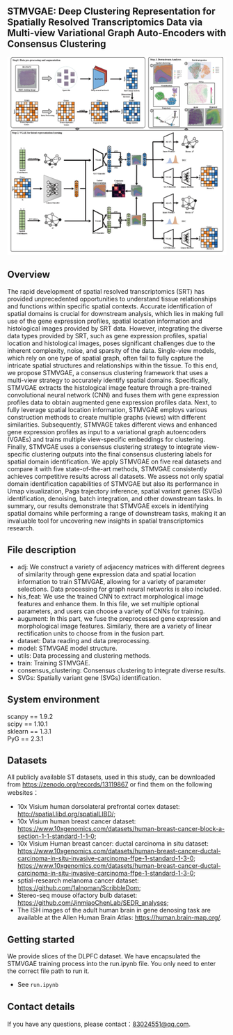## STMVGAE: Deep Clustering Representation for Spatially Resolved Transcriptomics Data via Multi-view Variational Graph Auto-Encoders with Consensus Clustering
![image](https://github.com/JinyunNiu/STMVGAE/blob/main/STMVGAE_Overview.jpg)

## Overview
The rapid development of spatial resolved transcriptomics (SRT) has provided unprecedented opportunities to understand tissue relationships and functions within specific spatial contexts. Accurate identification of spatial domains is crucial for downstream analysis, which lies in making full use of the gene expression profiles, spatial location information and histological images provided by SRT data. 
However, integrating the diverse data types provided by SRT, such as gene expression profiles, spatial location and histological images, poses significant challenges due to the inherent complexity, noise, and sparsity of the data. Single-view models, which rely on one type of spatial graph, often fail to fully capture the intricate spatial structures and relationships within the tissue. 
To this end, we propose STMVGAE, a consensus clustering framework that uses a multi-view strategy to accurately identify spatial domains. Specifically, STMVGAE extracts the histological image feature through a pre-trained convolutional neural network (CNN) and fuses them with gene expression profiles data to obtain augmented gene expression profiles data. Next, to fully leverage spatial location information, STMVGAE employs various construction methods to create multiple graphs (views) with different similarities. Subsequently, STMVAGE takes different views and enhanced gene expression profiles as input to a variational graph autoencoders (VGAEs) and trains multiple view-specific embeddings for clustering. Finally, STMVGAE uses a consensus clustering strategy to integrate view-specific clustering outputs into the final consensus clustering labels for spatial domain identification.
We apply STMVGAE on five real datasets and compare it with five state-of-the-art methods, STMVGAE consistently achieves competitive results across all datasets. We assess not only spatial domain identification capabilities of STMVGAE but also its performance in Umap visualization, Paga trajectory inference, spatial variant genes (SVGs) identification, denoising, batch integration, and other downstream tasks. In summary, our results demonstrate that STMVGAE excels in identifying spatial domains while performing a range of downstream tasks, making it an invaluable tool for uncovering new insights in spatial transcriptomics research.

## File description
* adj: We construct a variety of adjacency matrices with different degrees of similarity through gene expression data and spatial location information to train STMVGAE, allowing for a variety of parameter selections. Data processing for graph neural networks is also included.   
* his_feat: We use the trained CNN to extract morphological image features and enhance them. In this file, we set multiple optional parameters, and users can choose a variety of CNNs for training.   
* augument: In this part, we fuse the preprocessed gene expression and morphological image features. Similarly, there are a variety of linear rectification units to choose from in the fusion part.
* dataset: Data reading and data preprocessing.
* model: STMVGAE model structure.
* utils: Data processing and clustering methods.
* train: Training STMVGAE.
* consensus_clustering: Consensus clustering to integrate diverse results.
* SVGs: Spatially variant gene (SVGs) identification.

## System environment
scanpy == 1.9.2   
scipy == 1.10.1   
sklearn == 1.3.1   
PyG == 2.3.1

## Datasets
All publicly available ST datasets, used in this study, can be downloaded from https://zenodo.org/records/13119867 or find them on the following websites：
-  10x Visium human dorsolateral prefrontal cortex dataset: http://spatial.libd.org/spatialLIBD/;
-  10x Visium human breast cancer dataset: https://www.10xgenomics.com/datasets/human-breast-cancer-block-a-section-1-1-standard-1-1-0;
-  10x Visium Human breast cancer: ductal carcinoma in situ dataset: https://www.10xgenomics.com/datasets/human-breast-cancer-ductal-carcinoma-in-situ-invasive-carcinoma-ffpe-1-standard-1-3-0; https://www.10xgenomics.com/datasets/human-breast-cancer-ductal-carcinoma-in-situ-invasive-carcinoma-ffpe-1-standard-1-3-0; 
-  sptial-research melanoma cancer dataset: https://github.com/1alnoman/ScribbleDom;
-  Stereo-seq mouse olfactory bulb dataset: https://github.com/JinmiaoChenLab/SEDR_analyses;
-  The ISH images of the adult human brain in gene denosing task are available at the Allen Human Brain Atlas: https://human.brain-map.org/.

## Getting started
We provide slices of the DLPFC dataset. We have encapsulated the STMVGAE training process into the run.ipynb file. You only need to enter the correct file path to run it.
- See `run.ipynb`

## Contact details
If you have any questions, please contact：83024551@qq.com.
